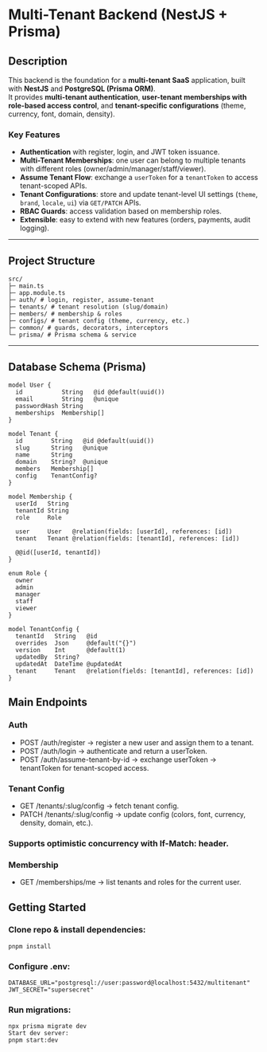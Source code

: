 # Multi-Tenant Backend (NestJS + Prisma)

## Description
This backend is the foundation for a **multi-tenant SaaS** application, built with **NestJS** and **PostgreSQL (Prisma ORM)**.  
It provides **multi-tenant authentication**, **user-tenant memberships with role-based access control**, and **tenant-specific configurations** (theme, currency, font, domain, density).  

### Key Features
- **Authentication** with register, login, and JWT token issuance.  
- **Multi-Tenant Memberships**: one user can belong to multiple tenants with different roles (owner/admin/manager/staff/viewer).  
- **Assume Tenant Flow**: exchange a `userToken` for a `tenantToken` to access tenant-scoped APIs.  
- **Tenant Configurations**: store and update tenant-level UI settings (`theme`, `brand`, `locale`, `ui`) via `GET/PATCH` APIs.  
- **RBAC Guards**: access validation based on membership roles.  
- **Extensible**: easy to extend with new features (orders, payments, audit logging).  

---

## Project Structure
```
src/
├─ main.ts
├─ app.module.ts
├─ auth/ # login, register, assume-tenant
├─ tenants/ # tenant resolution (slug/domain)
├─ members/ # membership & roles
├─ configs/ # tenant config (theme, currency, etc.)
├─ common/ # guards, decorators, interceptors
└─ prisma/ # Prisma schema & service
```
---

## Database Schema (Prisma)
```prisma
model User {
  id           String   @id @default(uuid())
  email        String   @unique
  passwordHash String
  memberships  Membership[]
}

model Tenant {
  id        String   @id @default(uuid())
  slug      String   @unique
  name      String
  domain    String?  @unique
  members   Membership[]
  config    TenantConfig?
}

model Membership {
  userId   String
  tenantId String
  role     Role

  user     User   @relation(fields: [userId], references: [id])
  tenant   Tenant @relation(fields: [tenantId], references: [id])

  @@id([userId, tenantId])
}

enum Role {
  owner
  admin
  manager
  staff
  viewer
}

model TenantConfig {
  tenantId   String   @id
  overrides  Json     @default("{}")
  version    Int      @default(1)
  updatedBy  String?
  updatedAt  DateTime @updatedAt
  tenant     Tenant   @relation(fields: [tenantId], references: [id])
}
```
## Main Endpoints
### Auth

- POST /auth/register → register a new user and assign them to a tenant.
- POST /auth/login → authenticate and return a userToken.
- POST /auth/assume-tenant-by-id → exchange userToken → tenantToken for tenant-scoped access.

### Tenant Config

- GET /tenants/:slug/config → fetch tenant config.
- PATCH /tenants/:slug/config → update config (colors, font, currency, density, domain, etc.).

### Supports optimistic concurrency with If-Match: <version> header.

### Membership
- GET /memberships/me → list tenants and roles for the current user.

## Getting Started

### Clone repo & install dependencies:
```
pnpm install
```

### Configure .env:
```
DATABASE_URL="postgresql://user:password@localhost:5432/multitenant"
JWT_SECRET="supersecret"
```

### Run migrations:
```
npx prisma migrate dev
Start dev server:
pnpm start:dev
```




